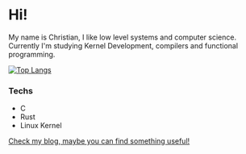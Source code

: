 # Hi!

My name is Christian, I like low level systems and computer science. Currently I'm studying Kernel Development, compilers and functional programming.

[![Top Langs](https://github-readme-stats.vercel.app/api/top-langs/?username=Every2&theme=radical&layout=donut-vertical)](https://github.com/anuraghazra/github-readme-stats)

### Techs

- C
- Rust
- Linux Kernel

[Check my blog, maybe you can find something useful!](https://every2.github.io/blog/)
